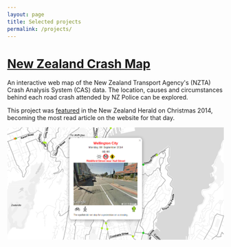 ```yaml
---
layout: page
title: Selected projects
permalink: /projects/
---
```


# [New Zealand Crash Map]({{site.url}}/national-crash-statistics/)

An interactive web map of the New Zealand Transport Agency's (NZTA) Crash Analysis System (CAS) data. The location, causes and circumstances behind each road crash attended by NZ Police can be explored.

This project was [featured](http://www.nzherald.co.nz/data-blog/news/article.cfm?c_id=1503710&objectid=11378832) in the New Zealand Herald on Christmas 2014, becoming the most read article on the website for that day.

![](/assets/crash-map.png)
